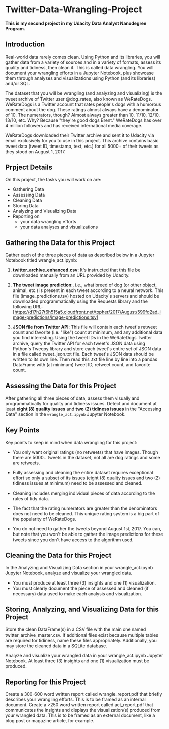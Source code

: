 # Twitter-Data-Wrangling-Project

**This is my second project in my Udacity Data Analyst Nanodegree Program.**

## Introduction

Real-world data rarely comes clean. Using Python and its libraries, you will gather data from a variety of sources and in a variety of formats, assess its quality and tidiness, then clean it. This is called data wrangling. You will document your wrangling efforts in a Jupyter Notebook, plus showcase them through analyses and visualizations using Python (and its libraries) and/or SQL.

The dataset that you will be wrangling (and analyzing and visualizing) is the tweet archive of Twitter user @dog_rates, also known as WeRateDogs. WeRateDogs is a Twitter account that rates people's dogs with a humorous comment about the dog. These ratings almost always have a denominator of 10. The numerators, though? Almost always greater than 10. 11/10, 12/10, 13/10, etc. Why? Because "they're good dogs Brent." WeRateDogs has over 4 million followers and has received international media coverage.

WeRateDogs downloaded their Twitter archive and sent it to Udacity via email exclusively for you to use in this project. This archive contains basic tweet data (tweet ID, timestamp, text, etc.) for all 5000+ of their tweets as they stood on August 1, 2017.

## Prpject Details

On this project, the tasks you will work on are:

 - Gathering Data
 - Assessing Data
 - Cleaning Data
 - Storing Data
 - Analyzing and Visualizing Data
 - Reporting on 
   - your data wrangling efforts
   - your data analyses and visualizations
 
## Gathering the Data for this Project

Gather each of the three pieces of data as described below in a Jupyter Notebook titled wrangle_act.ipynb:

 1. **twitter_archive_enhanced.csv**: It's instructed that this file be downloaded manually from an URL provided by Udacity.

 2. **The tweet image prediction**:, i.e., what breed of dog (or other object, animal, etc.) is present in each tweet according to a neural network. This file (image_predictions.tsv) hosted on Udacity's servers and should be downloaded programmatically using the Requests library and the following URL: [https://d17h27t6h515a5.cloudfront.net/topher/2017/August/599fd2ad_image-predictions/image-predictions.tsv]

 3. **JSON file from Twitter API**: This file will contain each tweet's retweet count and favorite (i.e. "like") count at minimum, and any additional data you find interesting. Using the tweet IDs in the WeRateDogs Twitter archive, query the Twitter API for each tweet's JSON data using Python's Tweepy library and store each tweet's entire set of JSON data in a file called tweet_json.txt file. Each tweet's JSON data should be written to its own line. Then read this .txt file line by line into a pandas DataFrame with (at minimum) tweet ID, retweet count, and favorite count.

## Assessing the Data for this Project

After gathering all three pieces of data, assess them visually and programmatically for quality and tidiness issues. Detect and document at least **eight (8) quality issues** and **two (2) tidiness issues** in the "Accessing Data" section in the `wrangle_act.ipynb` Jupyter Notebook.

## Key Points

Key points to keep in mind when data wrangling for this project:

 - You only want original ratings (no retweets) that have images. Though there are 5000+ tweets in the dataset, not all are dog ratings and some are retweets.

 - Fully assessing and cleaning the entire dataset requires exceptional effort so only a subset of its issues (eight (8) quality issues and two (2) tidiness issues at minimum) need to be assessed and cleaned.

 - Cleaning includes merging individual pieces of data according to the rules of tidy data.

 - The fact that the rating numerators are greater than the denominators does not need to be cleaned. This unique rating system is a big part of the popularity of WeRateDogs.

 - You do not need to gather the tweets beyond August 1st, 2017. You can, but note that you won't be able to gather the image predictions for these tweets since you don't have access to the algorithm used.

## Cleaning the Data for this Project

In the Analyzing and Visualizing Data section in your wrangle_act.ipynb Jupyter Notebook, analyze and visualize your wrangled data.

 - You must produce at least three (3) insights and one (1) visualization.
 - You must clearly document the piece of assessed and cleaned (if necessary) data used to make each analysis and visualization.
 
## Storing, Analyzing, and Visualizing Data for this Project

Store the clean DataFrame(s) in a CSV file with the main one named twitter_archive_master.csv. If additional files exist because multiple tables are required for tidiness, name these files appropriately. Additionally, you may store the cleaned data in a SQLite database.

Analyze and visualize your wrangled data in your wrangle_act.ipynb Jupyter Notebook. At least three (3) insights and one (1) visualization must be produced.

## Reporting for this Project

Create a 300-600 word written report called wrangle_report.pdf that briefly describes your wrangling efforts. This is to be framed as an internal document. Create a >250 word written report called act_report.pdf that communicates the insights and displays the visualization(s) produced from your wrangled data. This is to be framed as an external document, like a blog post or magazine article, for example.

